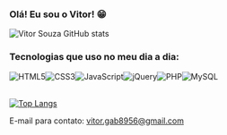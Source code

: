 ### Olá! Eu sou o Vitor! 😁

![Vitor Souza GitHub stats](https://github-readme-stats.vercel.app/api?username=devsouza17&show_icons=true&theme=dracula&locale=pt-BR)

### Tecnologias que uso no meu dia a dia:

<div style="display: flex;">
  <img src="https://img.shields.io/badge/HTML5-E34F26?style=for-the-badge&logo=html5&logoColor=white" alt="HTML5">
  <img src="https://img.shields.io/badge/CSS3-1572B6?style=for-the-badge&logo=css3&logoColor=white" alt="CSS3">
  <img src="https://img.shields.io/badge/JavaScript-323330?style=for-the-badge&logo=javascript&logoColor=F7DF1E" alt="JavaScript">
  <img src="https://img.shields.io/badge/jQuery-0769AD?style=for-the-badge&logo=jquery&logoColor=white" alt="jQuery">
  <img src="https://img.shields.io/badge/PHP-777BB4?style=for-the-badge&logo=php&logoColor=white" alt="PHP">
  <img src="https://img.shields.io/badge/MySQL-005C84?style=for-the-badge&logo=mysql&logoColor=white" alt="MySQL">
</div>

<br>

[![Top Langs](https://github-readme-stats.vercel.app/api/top-langs/?username=devsouza17&layout=compact&locale=pt-BR)](https://github.com/anuraghazra/github-readme-stats)

E-mail para contato: vitor.gab8956@gmail.com
